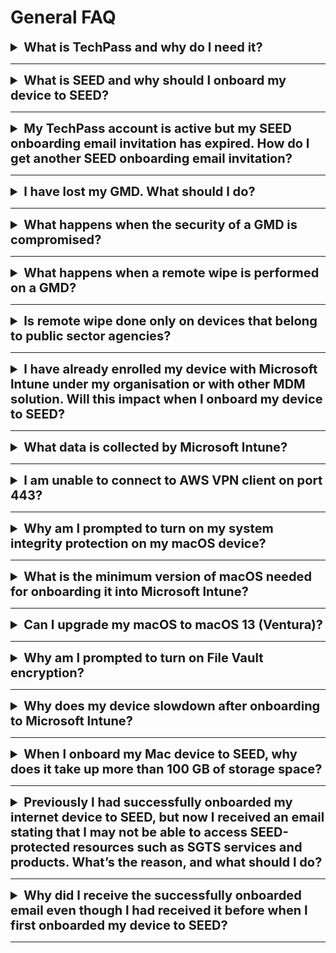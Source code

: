 # General FAQ

<details><summary style="font-size:20px;font-weight:bold">What is TechPass and why do I need it?</summary>

  TechPass is an Identity & Access Management (IAM) and Single Sign-On (SSO) solution. It provides a seamless login experience while accessing tools across Singapore Government Technology Stack (SGTS) and allows to easily manage access control for the users from a centralised location. It is a prerequisite for onboarding your device(internet) to SEED. For more information, refer to [TechPass Documentation][techpass-documentation].

</details><hr />

<details><summary style="font-size:20px;font-weight:bold">What is SEED and why should I onboard my device to SEED?</summary>

Security Suite for Engineering Endpoint Devices (SEED) is a Mobile Device Management (MDM) solution. SEED ensures data security to protect the digital information of your organisation from unauthorised access, malicious users, and corruption. When you onboard an internet device to SEED, it becomes a GMD. It allows you to remotely manage access to highly sensitive data, provide user authentication, and can wipe off data from the device remotely if it is lost or compromised.

</details><hr />

<details><summary style="font-size:20px;font-weight:bold">My TechPass account is active but my SEED onboarding email invitation has expired. How do I get another SEED onboarding email invitation?</summary>

Your SEED onboarding email invitation is valid for 30 days. If you have not onboarded to SEED following your TechPass onboarding within this 30 days, your invitation will no longer be valid.

If you use a non-SE GSIB device and if your TechPass account is active, to request for SEED:

1. Go to the [TechPass portal](http://portal.techpass.gov.sg) from your non-SE GSIB device.
2. Log in with TechPass.
3. Hover over your user name and click **My Account**.
4. In the **Profile** page, click **Request for SEED**.
5. You will receive the SEED onboarding invitation email within the next three business days.

Complete to onboard your internet (which is not a GSIB) device by following the instructions on [SEED documentation](https://docs.developer.tech.gov.sg/docs/security-suite-for-engineering-endpoint-devices/prerequisites-for-onboarding).  

If you do not use a non-SE GSIB device and if your TechPass account is active, [create a service request with TechPass](https://go.gov.sg/techpass-sr) to receive the SEED onboarding invitation email again.

</details><hr />

<details><summary style="font-size:20px;font-weight:bold">I have lost my GMD. What should I do?</summary>

1. Inform the manager-in-charge and operations manager and get an approval to delete the data from the lost device.
2. Raise a [service request][service-request] to notify the SEED team about the lost device.
3. In this service request, indicate if the device had any sensitive data to prioritise the remote wipe.

> **Note**: To wipe the device, the device needs to be powered on and be connected to the internet so it can receive the communication for it to be wiped.

4. Attach the approvals from your managers so that the SEED Administrator can take the required actions accordingly to prevent any data breach.

</details><hr />
<details><summary style="font-size:20px;font-weight:bold">What happens when the security of a GMD is compromised?</summary>

Once the SEED team detects that a security of the device is compromised, it will contact the device owner to disconnect the affected device from the network. SEED proceeds to do a remote wipe, after getting the required consent and approval from the device owner and the manager-in-charge, respectively.

> **Note**: To wipe the device, the device needs to be powered on and be connected to the internet so it can receive the communication for it to be wiped.

</details><hr />
<details><summary style="font-size:20px;font-weight:bold">What happens when a remote wipe is performed on a GMD?</summary>

Remote wipe in SEED is the feature where SEED administrator can remotely delete and destroy data on a device or system. Remote wipe is performed only if the device is stolen, lost or its security is compromised.

When remote wipe is performed on a device, all the data on it will be erased. For more information, refer to the [Terms and Policies][terms-and-policies].

> **Note**: To wipe the device, the device needs to be powered on and be connected to the internet so it can receive the communication for it to be wiped.

</details><hr />
<details><summary style="font-size:20px;font-weight:bold">Is remote wipe done only on devices that belong to public sector agencies?</summary>

No, remote wipe will be done on any GMD which is lost or whose security is compromised to prevent data breach. However, remote wipe is performed only if the device is stolen, lost or its security is compromised. For more information, refer to the [Terms and Policies][terms-and-policies].

> **Note**: To wipe the device, the device needs to be powered on and be connected to the internet so it can receive the communication for it to be wiped.

</details><hr />
<details><summary style="font-size:20px;font-weight:bold">I have already enrolled my device with Microsoft Intune under my organisation or with other MDM solution. Will this impact when I onboard my device to SEED?</summary>

Yes, this impacts your SEED onboarding. Before onboarding to SEED, remove your existing Microsoft Intune enrolment under your organisation's tenancy or other MDM solution on your device.

</details><hr />
<details><summary style="font-size:20px;font-weight:bold">What data is collected by Microsoft Intune?</summary>

To know about the data collected by Microsoft Intune, refer to [Data collection in Intune](https://docs.microsoft.com/en-us/mem/intune/protect/privacy-data-collect).

</details><hr />
<details>
<summary style="font-size:20px;font-weight:bold">I am unable to connect to AWS VPN client on port 443? </summary>

This is a known issue with Microsoft Defender version 101.54.16. To resolve this, install Microsoft Defender version 101.56.35 or later.

</details><hr />
<details><summary style="font-size:20px;font-weight:bold">Why am I prompted to turn on my system integrity protection on my macOS device?</summary>

  This is a policy requirement of the SEED team. System Integrity Protection is a security technology in OS X El Capitan and later that's designed to help prevent potentially malicious software from modifying protected files and folders on your macOS. System Integrity Protection restricts the root user account and limits the actions that the root user can perform on protected parts of the macOS.

 </details><hr />

 <details>
   <summary style="font-size:20px;font-weight:bold">What is the minimum version of macOS needed for onboarding it into Microsoft Intune?</summary>

 Big Sur 11 is the minimum version needed for a successful onboarding. If your macOS is an earlier version, ensure to [upgrade it to a later macOS version](https://support.apple.com/downloads/macos).

 <!--
 > **Note**:
 > When you upgrade the OS of your Mac device, the OpenSSH settings found in `/etc/ssh/sshd_config` file may be reset. Hence, before proceeding to upgrade the OS of your Mac device, back up the `sshd_config` file so that you can easily restore if it gets reset during the OS upgrade.
 -->

 </details><hr />

 <details>
   <summary style="font-size:20px;font-weight:bold">Can I upgrade my macOS to macOS 13 (Ventura)?</summary>

  You can now upgrade your Mac device to macOS 13(Ventura) and onboard it to SEED.


 </details><hr />

 <details>
   <summary style="font-size:20px;font-weight:bold">Why am I prompted to turn on File Vault encryption?</summary>

 File Vault encryption is needed to ensure device security and compliance.

 </details><hr />

 <details><summary style="font-size:20px;font-weight:bold">Why does my device slowdown after onboarding to Microsoft Intune?</summary>

 SEED is designed to use **Microsoft Defender for Endpoint** to ensure device is free from malware, prevent and respond to advanced threats. If there is any other antivirus or anti-malware running simultaneously, it could compromise the performance of the operating system. To resolve this, disable or uninstall antivirus other than **Microsoft Defender for Endpoint**.

 </details><hr />

 <details><summary style="font-size:20px;font-weight:bold">When I onboard my Mac device to SEED, why does it take up more than 100 GB of storage space?</summary>

The current `audit_control` configuration set by SEED could be the reason causing the audit logs to be written excessively to the `/private/var/audit` folder.

The latest configuration change for audit logs retention is 60 days and  5 GB.

If your `/private/var/audit` folder size is more than 5 GB, run the following commands to sync with the new audit log retention policy.

```
audit -s
audit -e
```

 </details><hr />

 <details><summary style="font-size:20px;font-weight:bold">Previously I had successfully onboarded my internet device to SEED, but now I received an email stating that I may not be able to access SEED-protected resources such as SGTS services and products. What’s the reason, and what should I do?</summary>

**Reason**: Most likely, this indicates that we detected some issues with your device configuration for SEED. For example, your Microsoft Defender could be unhealthy. As such issues pose a security risk, we revoke your access to SEED resources.

In this situation, the **action required** by you may vary based on your need:

- **Automatically restore the access**: In some situations, the issue could be rectified automatically. In such cases, you may be able to regain access without any manual intervention and you will receive the successfully onboarded email indicating your access has been restored.

- **Restore my access to SEED-protected resources**:  Raise a [service request][service-request] and specify that your SEED access revoked due to device misconfiguration. This would allow us to process the ticket accordingly. Once your device configuration is remediated, we will send you the successfully onboarded email again, indicating you can now access SEED-protected resources again.
 
- **I no longer need to access SEED-protected resources**: [Offboard your device](https://docs.developer.tech.gov.sg/docs/security-suite-for-engineering-endpoint-devices/offboard-device/offboard-device-from-seed) completely.

 </details><hr />

<details><summary style="font-size:20px;font-weight:bold">Why did I receive the successfully onboarded email even though I had received it before when I first onboarded my device to SEED?</summary>

If you've received this email again, some or all the services that make your device SEED-compliant may have had misconfiguration issues, causing you to temporarily lose access to SEED-protected resources .

When the configurations of the impacted services return to a healthy state, you will receive the successfully onboarded email indicating that you can access the SEED-protected resources again.

</details><hr />


[techpass-documentation]: https://docs.developer.tech.gov.sg/docs/techpass-user-guide/#/
[terms-and-policies]: https://docs.developer.tech.gov.sg/docs/security-suite-for-engineering-endpoint-devices/#/additional-resources/terms-and-policies
[service-request]: https://go.gov.sg/techpass-sr
